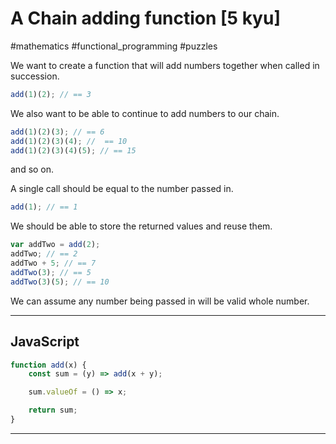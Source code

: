 # A Chain adding function [5 kyu]

#mathematics #functional_programming #puzzles 

We want to create a function that will add numbers together when called in succession.

```javascript
add(1)(2); // == 3
```

We also want to be able to continue to add numbers to our chain.

```javascript
add(1)(2)(3); // == 6
add(1)(2)(3)(4); //  == 10
add(1)(2)(3)(4)(5); // == 15
```

and so on.

A single call should be equal to the number passed in.

```javascript
add(1); // == 1
```

We should be able to store the returned values and reuse them.

```javascript
var addTwo = add(2);
addTwo; // == 2
addTwo + 5; // == 7
addTwo(3); // == 5
addTwo(3)(5); // == 10
```

We can assume any number being passed in will be valid whole number.

---
## JavaScript

```javascript
function add(x) {
    const sum = (y) => add(x + y);

    sum.valueOf = () => x;

    return sum;
}
```

---


